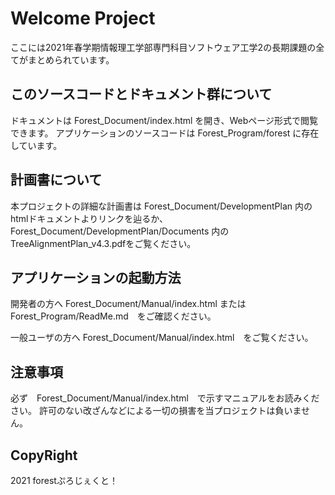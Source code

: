 # Welcome Project
ここには2021年春学期情報理工学部専門科目ソフトウェア工学2の長期課題の全てがまとめられています。

## このソースコードとドキュメント群について
ドキュメントは Forest_Document/index.html を開き、Webページ形式で閲覧できます。
アプリケーションのソースコードは Forest_Program/forest に存在しています。

## 計画書について
本プロジェクトの詳細な計画書は Forest_Document/DevelopmentPlan 内のhtmlドキュメントよりリンクを辿るか、Forest_Document/DevelopmentPlan/Documents 内のTreeAlignmentPlan_v4.3.pdfをご覧ください。

## アプリケーションの起動方法
開発者の方へ
Forest_Document/Manual/index.html または Forest_Program/ReadMe.md　をご確認ください。

一般ユーザの方へ
Forest_Document/Manual/index.html　をご覧ください。

## 注意事項
必ず　Forest_Document/Manual/index.html　で示すマニュアルをお読みください。
許可のない改ざんなどによる一切の損害を当プロジェクトは負いません。

## CopyRight
2021 forestぷろじぇくと！
